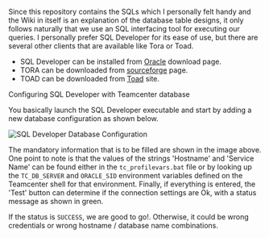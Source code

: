 Since this repository contains the SQLs which I personally felt handy and the Wiki in itself is an explanation of the database table designs, it only follows naturally that we use an SQL interfacing tool for executing our queries. I personally prefer SQL Developer for its ease of use, but there are several other clients that are available like Tora or Toad. 

* SQL Developer can be installed from [Oracle](https://www.oracle.com/technetwork/developer-tools/sql-developer/downloads/index.html) download page.
* TORA can be downloaded from [sourceforge](https://sourceforge.net/projects/tora/) page.
* TOAD can be downloaded from [Toad](http://www.toadworld.com/downloads) site.

Configuring SQL Developer with Teamcenter database

You basically launch the SQL Developer executable and start by adding a new database configuration as shown below.

![SQL Developer Database Configuration](https://i.imgur.com/W4I99Sp.png)

The mandatory information that is to be filled are shown in the image above. One point to note is that the values of the strings 'Hostname' and 'Service Name' can be found either in the `tc_profilevars.bat` file or by looking up the `TC_DB_SERVER` and `ORACLE_SID` environment variables defined on the Teamcenter shell for that environment. Finally, if everything is entered, the 'Test' button can determine if the connection settings are Ok, with a status message as shown in green.

If the status is `SUCCESS`, we are good to go!. Otherwise, it could be wrong credentials or wrong hostname / database name combinations.